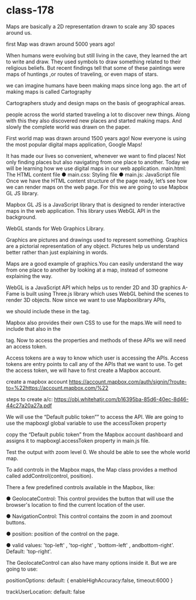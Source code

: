 # class-178

Maps are basically a 2D representation drawn to scale any 3D spaces around us.

first Map was drawn around 5000 years ago!

When humans were evolving but still living in the cave, they learned the art to write and draw. They used symbols to draw something related to their religious beliefs. But recent findings tell that some of these paintings were maps of huntings ,or routes of traveling, or even maps of stars.

we can imagine humans have been making maps since long ago.
the art of making maps is called Cartography

Cartographers study and design maps on the basis of geographical areas.

people across the world started traveling a lot to discover new things. Along with this they also discovered new places and started making maps. And slowly the complete world was drawn on the paper.

First world map was drawn around 1500 years ago!
Now everyone is using the most popular digital maps application, Google Maps!

It has made our lives so convenient, whenever we want to find places! Not only finding places but also navigating from one place to another. Today we will be learning how we use digital maps in our web application.
main.html: The HTML content file ● main.css: Styling file ● main.js: JavaScript file
Once we have the HTML content structure of the page ready, let’s see how we can render maps on the web page. For this we are going to use Mapbox GL JS library.

Mapbox GL JS is a JavaScript library that is designed to render interactive maps in the web application. This library uses WebGL API in the background.

WebGL stands for Web Graphics Library.

Graphics are pictures and drawings used to represent something. Graphics are a pictorial representation of any object. Pictures help us understand better rather than just explaining in words.

Maps are a good example of graphics.You can easily understand the way from one place to another by looking at a map, instead of someone explaining the way.

WebGL is a JavaScript API which helps us to render 2D and 3D graphics
A-Fame is built using Three.js library which uses WebGL behind the scenes to render 3D objects. Now since we want to use Mapboxlibrary APIs,

we should include these in the tag.

<script src='https://api.mapbox.com/mapbox-gl-js/v2.2.0/mapbox-gl.js'></script>
Mapbox also provides their own CSS to use for the maps.We will need to include that also in the

tag.
Now to access the properties and methods of these APIs we will need an access token.

Access tokens are a way to know which user is accessing the APIs. Access tokens are entry points to call any of the APIs that we want to use. To get the access token, we will have to first create a Mapbox account.

create a mapbox account https://account.mapbox.com/auth/signin/?route-to=%22https://account.mapbox.com/%22

steps to create a/c: https://obj.whitehatjr.com/b16395ba-85d6-40ec-8d46-44c27a20a27a.pdf

We will use the “Default public token”” to access the API. We are going to use the mapboxgl global variable to use the accessToken property

copy the “Default public token” from the Mapbox account dashboard and assigns it to mapboxgl.accessToken property in main.js file.

Test the output with zoom level 0. We should be able to see the whole world map.

To add controls in the Mapbox maps, the Map class provides a method called addControl(control, position).

There a few predefined controls available in the Mapbox, like:

● GeolocateControl: This control provides the button that will use the browser's location to find the current location of the user.

● NavigationControl: This control contains the zoom in and zoomout buttons.

● position: position of the control on the page.

● valid values: 'top-left' , 'top-right' , 'bottom-left' , andbottom-right'. Default: 'top-right'.

The GeolocateControl can also have many options inside it. But we are going to use:

positionOptions: default: { enableHighAccuracy:false, timeout:6000 }

trackUserLocation: default: false
